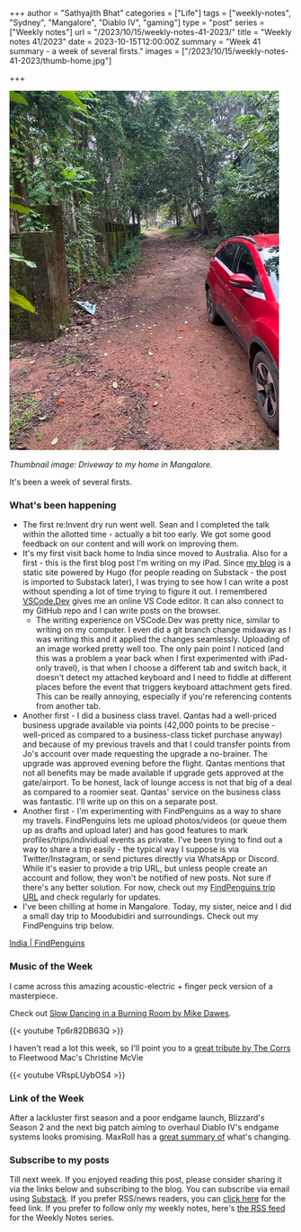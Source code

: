 +++
author = "Sathyajith Bhat"
categories = ["Life"]
tags = ["weekly-notes", "Sydney", "Mangalore", "Diablo IV", "gaming"]
type = "post"
series = ["Weekly notes"]
url = "/2023/10/15/weekly-notes-41-2023/"
title = "Weekly notes 41/2023"
date = 2023-10-15T12:00:00Z
summary = "Week 41 summary - a week of several firsts."
images = ["/2023/10/15/weekly-notes-41-2023/thumb-home.jpg"]

+++

![](thumb-home.jpg)

_Thumbnail image: Driveway to my home in Mangalore._ 

It's been a week of several firsts.

### What's been happening

* The first re:Invent dry run went well. Sean and I completed the talk within the allotted time - actually a bit too early. We got some good feedback on our content and will work on improving them. 
* It's my first visit back home to India since moved to Australia. Also for a first - this is the first blog post I'm writing on my iPad. Since [my blog](https://sathyabh.at) is a static site powered by Hugo (for people reading on Substack - the post is imported to Substack later), I was trying to see how I can write a post without spending a lot of time trying to figure it out. I remembered [VSCode.Dev](https://vscode.dev) gives me an online VS Code editor. It can also connect to my GitHub repo and I can write posts on the browser. 
    * The writing experience on VSCode.Dev was pretty nice, similar to writing on my computer. I even did a git branch change midaway as I was writing this and it applied the changes seamlessly. Uploading of an image worked pretty well too. The only pain point I noticed (and this was a problem a year back when I first experimented with iPad-only travel), is that when I choose a different tab and switch back, it doesn't detect my attached keyboard and I need to fiddle at different places before the event that triggers keyboard attachment gets fired. This can be really annoying, especially if you're referencing contents from another tab.
* Another first - I did a business class travel. Qantas had a well-priced business upgrade available via points (42,000 points to be precise - well-priced as compared to a business-class ticket purchase anyway) and because of my previous travels and that I could transfer points from Jo's account over made requesting the upgrade a no-brainer. The upgrade was approved evening before the flight. Qantas mentions that not all benefits may be made available if upgrade gets approved at the gate/airport. To be honest, lack of lounge access is not that big of a deal as compared to a roomier seat. Qantas' service on the business class was fantastic. I'll write up on this on a separate post. 
* Another first - I'm experimenting with FindPenguins as a way to share my travels. FindPenguins lets me upload photos/videos (or queue them up as drafts and upload later) and has good features to mark profiles/trips/individual events as private. I've been trying to find out a way to share a trip easily - the typical way I suppose is via Twitter/Instagram, or send pictures directly via WhatsApp or Discord. While it's easier to provide a trip URL, but unless people create an account and follow, they won't be notified of new posts. Not sure if there's any better solution. For now, check out my [FindPenguins trip URL](https://findpenguins.com/sathyabhat/trip/india) and check  regularly for updates.
* I've been chilling at home in Mangalore. Today, my sister, neice and I did a small day trip to Moodubidiri and surroundings. Check out my FindPenguins trip below.

<div class="findpenguins-media" findpgns-version="1" findpgns-embed="user"><a href="https://findpenguins.com/sathyabhat/trip/india" target="_top">India | FindPenguins</a></div><script async defer src="//findpenguins.com/js/embed.js"></script>

### Music of the Week

I came across this amazing acoustic-electric + finger peck version of a masterpiece. 

Check out [Slow Dancing in a Burning Room by Mike Dawes](https://youtube.com/watch?v%253DTp6r82DB63Q%2526si%253DJ1k_bePVK7GAk0Q2).

{{< youtube Tp6r82DB63Q >}}

I haven't read a lot this week, so I'll point you to a [great tribute by The Corrs](https://youtu.be/VRspLUybOS4?si%25253DGqpIpHV9KTsJqDh7) to Fleetwood Mac's Christine McVie

{{< youtube VRspLUybOS4 >}}

### Link of the Week

After a lackluster first season and a poor endgame launch, Blizzard's Season 2 and the next big patch aiming to overhaul Diablo IV's endgame systems looks promising. MaxRoll has a [great summary of](https://maxroll.gg/d4/news/diablo-4-patch-1-2-for-season-2-massive-changes-incoming) what's changing.

### Subscribe to my posts

Till next week. If you enjoyed reading this post, please consider sharing it via the links below and subscribing to the blog. You can subscribe via email using [Substack](https://sathyabhat.substack.com/). If you prefer RSS/news readers, you can [click here](https://sathyabh.at/index.xml) for the feed link. If you prefer to follow only my weekly notes, here's [the RSS feed](https://sathyabh.at/series/weekly-notes/index.xml) for the Weekly Notes series. 